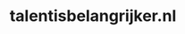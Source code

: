 ---
layout: post
title:  "talentisbelangrijker.nl"
internal_url:  "/data/talentisbelangrijker.nl.html"
categories: dutchgov
---